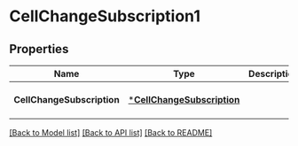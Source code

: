 # CellChangeSubscription1

## Properties
Name | Type | Description | Notes
------------ | ------------- | ------------- | -------------
**CellChangeSubscription** | [***CellChangeSubscription**](CellChangeSubscription.md) |  | [optional] [default to null]

[[Back to Model list]](../README.md#documentation-for-models) [[Back to API list]](../README.md#documentation-for-api-endpoints) [[Back to README]](../README.md)


